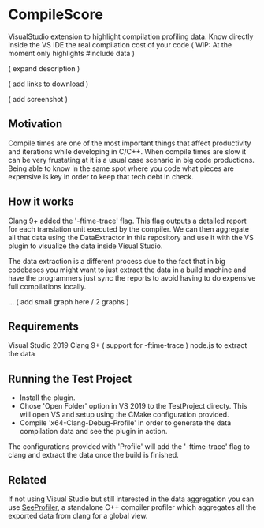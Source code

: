 # CompileScore
VisualStudio extension to highlight compilation profiling data. Know directly inside the VS IDE the real compilation cost of your code ( WIP: At the moment only highlights #include data )

( expand description )

( add links to download )

( add screenshot )

## Motivation

Compile times are one of the most important things that affect productivity and iterations while developing in C/C++. When compile times are slow it can be very frustating at it is a usual case scenario in big code productions. Being able to know in the same spot where you code what pieces are expensive is key in order to keep that tech debt in check.

## How it works

Clang 9+ added the '-ftime-trace' flag. This flag outputs a detailed report for each translation unit executed by the compiler. We can then aggregate all that data using the DataExtractor in this repository and use it with the VS plugin to visualize the data inside Visual Studio. 

The data extraction is a different process due to the fact that in big codebases you might want to just extract the data in a build machine and have the programmers just sync the reports to avoid having to do expensive full compilations locally. 

... ( add small graph here / 2 graphs ) 

## Requirements

Visual Studio 2019
Clang 9+ ( support for -ftime-trace ) 
node.js to extract the data

## Running the Test Project 

- Install the plugin. 
- Chose 'Open Folder' option in VS 2019 to the TestProject directy. This will open VS and setup using the CMake configuration provided. 
- Compile 'x64-Clang-Debug-Profile' in order to generate the data compilation data and see the plugin in action.

The configurations provided with 'Profile' will add the '-ftime-trace' flag to clang and extract the data once the build is finished. 

## Related 

If not using Visual Studio but still interested in the data aggregation you can use [SeeProfiler](https://github.com/Viladoman/SeeProfiler), a standalone C++ compiler profiler which aggregates all the exported data from clang for a global view.
